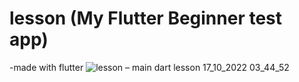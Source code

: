 # lesson (My Flutter Beginner test app)
-made with flutter
![lesson – main dart  lesson  17_10_2022 03_44_52](https://user-images.githubusercontent.com/62037109/196078549-b9e64240-24e1-4890-8731-4f6d6bf8c318.png)
